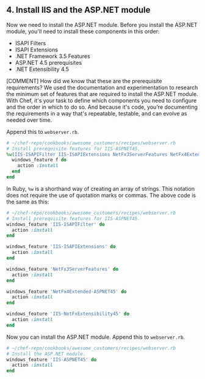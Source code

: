 ## 4. Install IIS and the ASP.NET module

Now we need to install the ASP.NET module. Before you install the ASP.NET module, you'll need to install these components in this order:

* ISAPI Filters
* ISAPI Extensions
* .NET Framework 3.5 Features
* ASP.NET 4.5 prerequisites
* .NET Extensibility 4.5

[COMMENT] How did we know that these are the prerequisite requirements? We used the documentation and experimentation to research the minimum set of features that are required to install the ASP.NET module. With Chef, it's your task to define which components you need to configure and the order in which to do so. And because it's code, you're documenting the requirements in a way that's repeatable, testable, and can evolve as needed over time.

Append this to <code class="file-path">webserver.rb</code>.

```ruby
# ~/chef-repo/cookbooks/awesome_customers/recipes/webserver.rb
# Install prerequisite features for IIS-ASPNET45.
%w(IIS-ISAPIFilter IIS-ISAPIExtensions NetFx3ServerFeatures NetFx4Extended-ASPNET45 IIS-NetFxExtensibility45).each do |f|
  windows_feature f do
    action :install
  end
end
```

In Ruby, `%w` is a shorthand way of creating an array of strings. This notation does not require the use of quotation marks or commas. The above code is the same as this:

```ruby
# ~/chef-repo/cookbooks/awesome_customers/recipes/webserver.rb
# Install prerequisite features for IIS-ASPNET45.
windows_feature 'IIS-ISAPIFilter' do
  action :install
end

windows_feature 'IIS-ISAPIExtensions' do
  action :install
end

windows_feature 'NetFx3ServerFeatures' do
  action :install
end

windows_feature 'NetFx4Extended-ASPNET45' do
  action :install
end

windows_feature 'IIS-NetFxExtensibility45' do
  action :install
end
```

Now you can install the ASP.NET module. Append this to <code class="file-path">webserver.rb</code>.

```ruby
# ~/chef-repo/cookbooks/awesome_customers/recipes/webserver.rb
# Install the ASP.NET module.
windows_feature 'IIS-ASPNET45' do
  action :install
end
```
